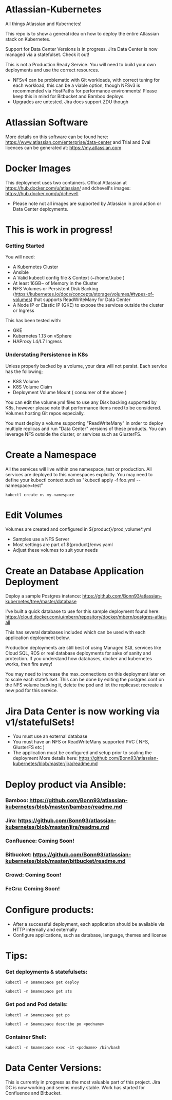 # Atlassian-Kubernetes
All things Atlassian and Kubernetes!

This repo is to show a general idea on how to deploy the entire Atlassian stack on Kubernetes.

Support for Data Center Versions is in progress. Jira Data Center is now managed via a statefulset. Check it out! 

This is not a Production Ready Service. You will need to build your own deployments and use the correct resources.
* NFSv4 can be problematic with Git workloads, with correct tuning for each workload, this can be a viable option, though NFSv3 is recommended via HostPaths for performance environments! Please keep this in mind for Bitbucket and Bamboo deploys.
* Upgrades are untested. Jira does support ZDU though

# Atlassian Software
More details on this software can be found here: https://www.atlassian.com/enterprise/data-center and Trial and Eval licences can be generated at: https://my.atlassian.com

# Docker Images
This deployment uses two containers. Offical Atlassian at https://hub.docker.com/u/atlassian/ and dchevell's images: https://hub.docker.com/u/dchevell

* Please note not all images are supported by Atlassian in production or Data Center deployments.

# This is work in progress!

### Getting Started ###
You will need:
* A Kubernetes Cluster
* Ansible
* A Valid kubectl config file & Context (~/home/.kube )
* At least 16GB~ of Memory in the Cluster
* NFS Volumes or Persistent Disk Backing (https://kubernetes.io/docs/concepts/storage/volumes/#types-of-volumes) that supports ReadWriteMany for Data Center
* A Node IP or Elastic IP (GKE) to expose the services outside the cluster or Ingress

This has been tested with:
* GKE
* Kubernetes 1.13 on vSphere
* HAProxy L4/L7 Ingress

### Understating Persistence in K8s ###
Unless properly backed by a volume, your data will not persist. Each service has the following;
* K8S Volume
* K8S Volume Claim
* Deployment Volume Mount ( consumer of the above )

You can edit the volume.yml files to use any Disk backing supported by K8s, however please note that performance items need to be considered. Volumes hosting Git repos especially.

You must deploy a volume supporting "ReadWriteMany" in order to deploy multiple replicas and run "Data Center" versions of these products.  You can leverage NFS outside the cluster, or services such as GlusterFS.

# Create a Namespace
All the services will live within one namespace, test or production. All services are deployed to this namespaces explicitly.
You may need to define your kubectl context such as "kubectl apply -f foo.yml --namespace=test" 

```kubectl create ns my-namespace```

# Edit Volumes
Volumes are created and configured in ${product}/prod_volume*.yml
* Samples use a NFS Server
* Most settings are part of ${product}/envs.yaml
* Adjust these volumes to suit your needs


# Create an Database Application Deployment
Deploy a sample Postgres instance: https://github.com/Bonn93/atlassian-kubernetes/tree/master/database

I've built a quick database to use for this sample deployment found here: https://cloud.docker.com/u/mbern/repository/docker/mbern/postgres-atlas-all

This has several databases included which can be used with each application deployment below.

Production deployments are still best of using Managed SQL services like Cloud SQL, RDS or real database deployments for sake of sanity and protection. If you understand how databases, docker and kubernetes works, then fire away!

You may need to increase the max_connections on this deployment later on to scale each statefulset. This can be done by editing the postgres.conf on the NFS volume backing it, delete the pod and let the replicaset recreate a new pod for this service. 
 
# Jira Data Center is now working via v1/statefulSets!
* You must use an external database 
* You must have an NFS or ReadWriteMany supported PVC ( NFS, GlusterFS etc )
* The application must be configured and setup prior to scaling the deployment
More details here: https://github.com/Bonn93/atlassian-kubernetes/blob/master/jira/readme.md


# Deploy product via Ansible:
### Bamboo: https://github.com/Bonn93/atlassian-kubernetes/blob/master/bamboo/readme.md
### Jira: https://github.com/Bonn93/atlassian-kubernetes/blob/master/jira/readme.md
### Confluence: Coming Soon!
### Bitbucket: https://github.com/Bonn93/atlassian-kubernetes/blob/master/bitbucket/readme.md
### Crowd: Coming Soon!
### FeCru: Coming Soon!

# Configure products:
* After a successful deployment, each application should be available via HTTP internally and externally
* Configure applications, such as database, language, themes and license 



# Tips:
### Get deployments & statefulsets:
```kubectl -n $namespace get deploy```

```kubectl -n $namespace get sts```

### Get pod and Pod details:
```kubectl -n $namespace get po```

```kubectl -n $namespace describe po <podname>```


### Container Shell:
```kubectl -n $namespace exec -it <podname> /bin/bash```

# Data Center Versions:
This is currently in progress as the most valuable part of this project. Jira DC is now working and seems mostly stable. Work has started for Confluence and Bitbucket.
